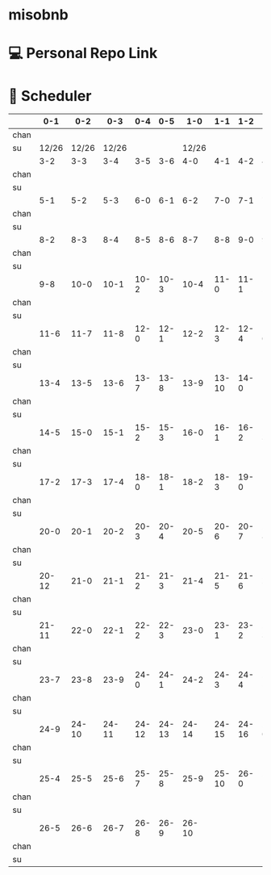 # misobnb

# 💻 Personal Repo Link

# 📖 Scheduler
||0-1|0-2|0-3|0-4|0-5|1-0|1-1|1-2|1-3|1-4|3-0|3-1|
|---|--|--|--|--|--|--|--|--|--|--|--|--|
|chan|||||||||||||||
|su|12/26|12/26|12/26|||12/26|||||||||
||3-2|3-3|3-4|3-5|3-6|4-0|4-1|4-2|4-3|4-4|4-5|5-0|
|chan|
|su|
||5-1|5-2|5-3|6-0|6-1|6-2|7-0|7-1|7-2|7-3|8-0|8-1|
|chan|
|su|
||8-2|8-3|8-4|8-5|8-6|8-7|8-8|9-0|9-1|9-2|9-3|9-4|9-5|9-6|9-7|
|chan|
|su|
||9-8|10-0|10-1|10-2|10-3|10-4|11-0|11-1|11-2|11-3|11-4|11-5|
|chan|
|su|
||11-6|11-7|11-8|12-0|12-1|12-2|12-3|12-4|13-0|13-1|13-2|13-3|
|chan|
|su|
||13-4|13-5|13-6|13-7|13-8|13-9|13-10|14-0|14-1|14-2|14-3|14-4|
|chan|
|su|
||14-5|15-0|15-1|15-2|15-3|16-0|16-1|16-2|16-3|16-4|17-0|17-1|
|chan|
|su|
||17-2|17-3|17-4|18-0|18-1|18-2|18-3|19-0|19-1|19-2|19-3|19-4|
|chan|
|su|
||20-0|20-1|20-2|20-3|20-4|20-5|20-6|20-7|20-8|20-9|20-10|20-11|
|chan|
|su|
||20-12|21-0|21-1|21-2|21-3|21-4|21-5|21-6|21-7|21-8|21-9|21-10|
|chan|
|su|
||21-11|22-0|22-1|22-2|22-3|23-0|23-1|23-2|23-3|23-4|23-5|23-6|
|chan|
|su|
||23-7|23-8|23-9|24-0|24-1|24-2|24-3|24-4|24-5|24-6|24-7|24-8|
|chan|
|su|
||24-9|24-10|24-11|24-12|24-13|24-14|24-15|24-16|25-0|25-1|25-2|25-3|
|chan|
|su|
||25-4|25-5|25-6|25-7|25-8|25-9|25-10|26-0|26-1|26-2|26-3|26-4|
|chan|
|su|
||26-5|26-6|26-7|26-8|26-9|26-10|
|chan|
|su|
